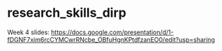 # research_skills_dirp

Week 4 slides: https://docs.google.com/presentation/d/1-fDGNF7xim6rcCYMCwrRNcbe_OBfuHgnKPtdfzanEO0/edit?usp=sharing
